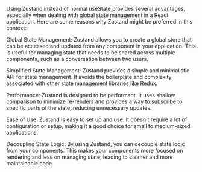 Using Zustand instead of normal useState provides several advantages, especially when dealing with global state management in a React application. Here are some reasons why Zustand might be preferred in this context:

Global State Management: Zustand allows you to create a global store that can be accessed and updated from any component in your application. This is useful for managing state that needs to be shared across multiple components, such as a conversation between two users.

Simplified State Management: Zustand provides a simple and minimalistic API for state management. It avoids the boilerplate and complexity associated with other state management libraries like Redux.

Performance: Zustand is designed to be performant. It uses shallow comparison to minimize re-renders and provides a way to subscribe to specific parts of the state, reducing unnecessary updates.

Ease of Use: Zustand is easy to set up and use. It doesn't require a lot of configuration or setup, making it a good choice for small to medium-sized applications.

Decoupling State Logic: By using Zustand, you can decouple state logic from your components. This makes your components more focused on rendering and less on managing state, leading to cleaner and more maintainable code.